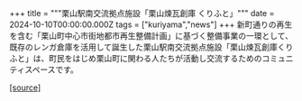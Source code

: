 +++
title = """栗山駅南交流拠点施設「栗山煉瓦創庫 くりふと」"""
date = 2024-10-10T00:00:00.000Z
tags = ["kuriyama","news"]
+++
新町通りの再生を含む「栗山町中心市街地都市再生整備計画」に基づく整備事業の一環として、既存のレンガ倉庫を活用して誕生した栗山駅南交流拠点施設「栗山煉瓦創庫くりふと」は、町民をはじめ栗山町に関わる人たちが活動し交流するためのコミュニティスペースです。

[[source]](https://www.town.kuriyama.hokkaido.jp/soshiki/53/20593.html)
